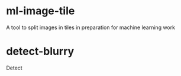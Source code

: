 # ml-image-tile
A tool to split images in tiles in preparation for machine learning work

# detect-blurry
Detect 